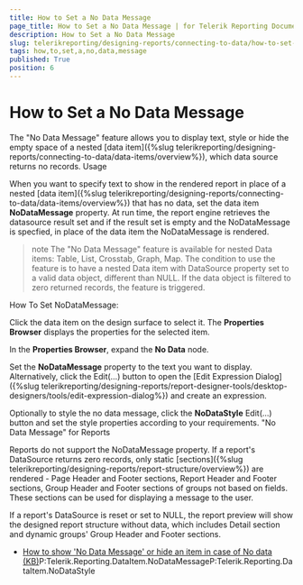 ```yaml
---
title: How to Set a No Data Message
page_title: How to Set a No Data Message | for Telerik Reporting Documentation
description: How to Set a No Data Message
slug: telerikreporting/designing-reports/connecting-to-data/how-to-set-a-no-data-message
tags: how,to,set,a,no,data,message
published: True
position: 6
---
```


# How to Set a No Data Message



The "No Data Message" feature allows you to display text, style or hide the empty space of a nested [data item]({%slug telerikreporting/designing-reports/connecting-to-data/data-items/overview%}),
        which data source returns no records.
      Usage

When you want to specify text to show in the rendered report in place of a nested [data item]({%slug telerikreporting/designing-reports/connecting-to-data/data-items/overview%}) that has no data,
          set the data item __NoDataMessage__ property. At run time, the report engine retrieves the datasource result set
          and if the result set is empty and the NoDataMessage is specfied, in place of the data item the NoDataMessage is rendered.
        

>note The "No Data Message" feature is available for nested Data items: Table, List, Crosstab, Graph, Map.
>The condition to use the feature is to have a nested Data item with DataSource property set to a valid data object, different than NULL.
            If the data object is filtered to zero returned records, the feature is triggered.
>
How To Set NoDataMessage:

Click the data item on the design surface to select it.
              The __Properties Browser__ displays the properties for the selected item.
            

In the __Properties Browser__, expand the __No Data__ node.
            

Set the __NoDataMessage__ property to the text you want to display.
              Alternatively, click the Edit(…) button to open the [Edit Expression Dialog]({%slug telerikreporting/designing-reports/report-designer-tools/desktop-designers/tools/edit-expression-dialog%})
              and create an expression.
            

Optionally to style the no data message, click the __NoDataStyle__ Edit(…) button
              and set the style properties according to your requirements.
            "No Data Message" for Reports

Reports do not support the NoDataMessage property. If a report's DataSource returns zero records, only static
          [sections]({%slug telerikreporting/designing-reports/report-structure/overview%}) are rendered -
          Page Header and Footer sections, Report Header and Footer sections, Group Header and Footer sections of groups not based on fields.
          These sections can be used for displaying a message to the user.
        

If a report's DataSource is reset or set to NULL, the report preview will show the designed report structure without data,
          which includes Detail section and dynamic groups' Group Header and Footer sections.
        

 * [How to show 'No Data Message' or hide an item in case of No data (KB)](http://www.telerik.com/support/kb/reporting/creating-reports/details/how-to-show-no-data-message-or-hide-an-item-in-case-of-no-data)P:Telerik.Reporting.DataItem.NoDataMessageP:Telerik.Reporting.DataItem.NoDataStyle

